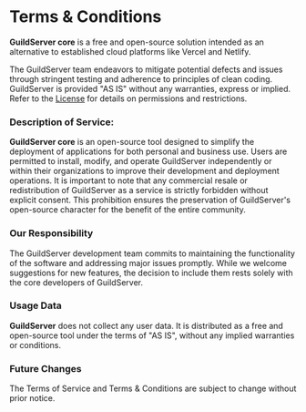 # Terms & Conditions

**GuildServer core** is a free and open-source solution intended as an alternative to established cloud platforms like Vercel and Netlify.

The GuildServer team endeavors to mitigate potential defects and issues through stringent testing and adherence to principles of clean coding. GuildServer is provided "AS IS" without any warranties, express or implied. Refer to the [License](https://github.com/GuildServer/GuildServer/blob/main/LICENSE) for details on permissions and restrictions.


### Description of Service:

**GuildServer core** is an open-source tool designed to simplify the deployment of applications for both personal and business use. Users are permitted to install, modify, and operate GuildServer independently or within their organizations to improve their development and deployment operations. It is important to note that any commercial resale or redistribution of GuildServer as a service is strictly forbidden without explicit consent. This prohibition ensures the preservation of GuildServer's open-source character for the benefit of the entire community.

### Our Responsibility

The GuildServer development team commits to maintaining the functionality of the software and addressing major issues promptly. While we welcome suggestions for new features, the decision to include them rests solely with the core developers of GuildServer.

### Usage Data

**GuildServer** does not collect any user data. It is distributed as a free and open-source tool under the terms of "AS IS", without any implied warranties or conditions.

### Future Changes

The Terms of Service and Terms & Conditions are subject to change without prior notice.
